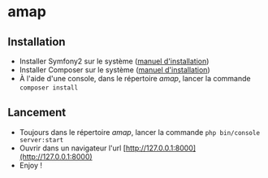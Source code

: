 amap
====

## Installation

* Installer Symfony2 sur le système ([manuel d'installation](http://symfony.com/doc/current/book/installation.html))
* Installer Composer sur le système ([manuel d'installation](https://getcomposer.org/download/))
* À l'aide d'une console, dans le répertoire *amap*, lancer la commande `composer install` 

## Lancement

* Toujours dans le répertoire *amap*, lancer la commande `php bin/console server:start`
* Ouvrir dans un navigateur l'url [http://127.0.0.1:8000](http://127.0.0.1:8000)
* Enjoy !